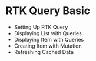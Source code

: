 # RTK Query Basic

- Setting Up RTK Query
- Displaying List with Queries
- Displaying Item with Queries
- Creating Item with Mutation
- Refreshing Cached Data